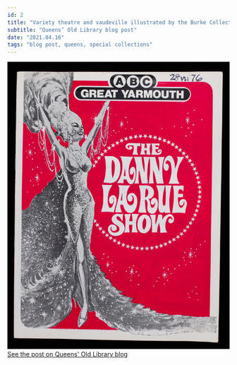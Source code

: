 ```yaml
---
id: 2
title: "Variety theatre and vaudeville illustrated by the Burke Collection"
subtitle: "Queens’ Old Library blog post"
date: "2021.04.16"
tags: "blog post, queens, special collections"
---
```

![image](/images/blog_03.jpg)\
[See the post on Queens' Old Library blog](https://queenslib.wordpress.com/2021/04/16/variety-theatre-and-vaudeville-illustrated-by-the-burke-collection/)
